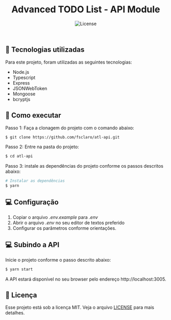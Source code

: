 <h1 align="center">Advanced TODO List - API Module</h1>

<p align="center">
  <img alt="License" src="https://img.shields.io/static/v1?label=license&message=MIT&color=8257E5&labelColor=000000">
</p>

<br>

## 🧪 Tecnologias utilizadas

Para este projeto, foram utilizadas as seguintes tecnologias:

* Node.js
* Typescript
* Express
* JSONWebToken
* Mongoose
* bcryptjs


## 🚀 Como executar

Passo 1: Faça a clonagem do projeto com o comando abaixo:

```bash
$ git clone https://github.com/fsclaro/atl-api.git
```

Passo 2: Entre na pasta do projeto:

```bash
$ cd atl-api
```

Passo 3: instale as dependências do projeto conforme os passos descritos abaixo:

```bash
# Instalar as dependências
$ yarn
```

## 💻 Configuração

1. Copiar o arquivo _.env.example_ para _.env_
2. Abrir o arquivo _.env_ no seu editor de textos preferido
3. Configurar os parâmetros conforme orientações.

## 💻 Subindo a API

Inicie o projeto conforme o passo descrito abaixo:

```bash
$ yarn start
```
A API estará disponível no seu browser pelo endereço http://localhost:3005.

## 📝 Licença

Esse projeto está sob a licença MIT. Veja o arquivo [LICENSE](LICENSE.md) para mais detalhes.
